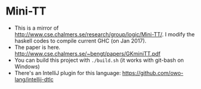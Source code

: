 # Mini-TT
- This is a mirror of http://www.cse.chalmers.se/research/group/logic/Mini-TT/. I modify the haskell codes to compile current GHC (on Jan 2017).
- The paper is here. http://www.cse.chalmers.se/~bengt/papers/GKminiTT.pdf
- You can build this project with `./build.sh` (it works with git-bash on Windows)
- There's an IntelliJ plugin for this language: https://github.com/owo-lang/intellij-dtlc

